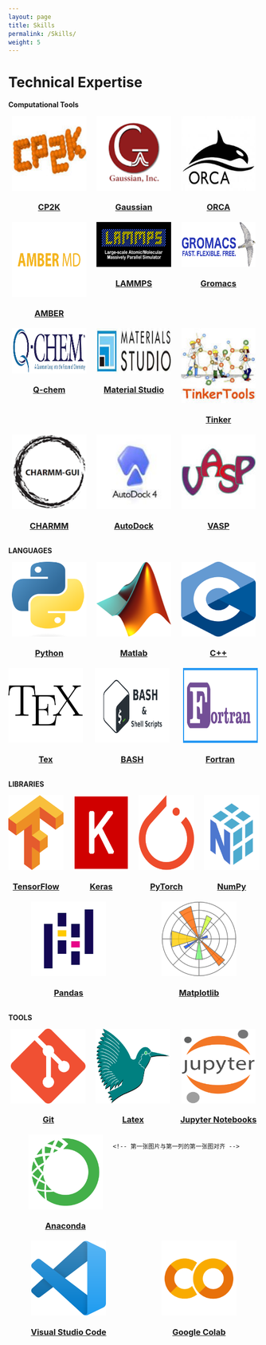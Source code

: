 ```yaml
---
layout: page
title: Skills
permalink: /Skills/
weight: 5
---
```


# __Technical Expertise__

**Computational Tools**

<!-- 使用 Flexbox 布局容器 -->
<div style="display: flex; justify-content: center; flex-wrap: wrap; gap: 20px;">

  <!-- 每个图片和名字的容器 -->
  <div style="text-align: center;">
    <img src="/assets/cp2k.png" style="width:150px; height:150px; display:block; margin: 0 auto;">
    <h3 style="margin-bottom: 0;"><a href="/people/your-permalink/">CP2K</a></h3>
  </div>

  <div style="text-align: center;">
    <img src="/assets/Gaussian16_2.png" style="width: 150%; height:150px; display: block; margin: 0 auto;">
    <h3 style="margin-bottom: 0;"><a href="/people/your-permalink/">Gaussian</a></h3>
  </div>

  <div style="text-align: center;">
    <img src="/assets/orca.png" style="width:150px; height:150px; display:block; margin: 0 auto;">
    <h3 style="margin-bottom: 0;"><a href="/people/your-permalink/">ORCA</a></h3>
  </div>

  <div style="text-align: center;">
    <img src="/assets/amber.png" style="width:150px; height:150px; display:block; margin: 0 auto;">
    <h3 style="margin-bottom: 0;"><a href="/people/your-permalink/">AMBER</a></h3>
  </div>

  <!-- 每个图片和名字的容器 -->
  <div style="text-align: center;">
    <img src="/assets/lammps.png" style="width:150px; height:90px; display:block; margin: 0 auto;">
    <h3 style="margin-bottom: 0;"><a href="/people/your-permalink/">LAMMPS</a></h3>
  </div>

  <div style="text-align: center;">
    <img src="/assets/gromacs.png" style="width:150px; height:90px; display:block; margin: 0 auto;">
    <h3 style="margin-bottom: 0;"><a href="/people/your-permalink/">Gromacs</a></h3>
  </div>

  <div style="text-align: center;">
    <img src="/assets/qchem.png" style="width:150px; height:90px; display:block; margin: 0 auto;">
    <h3 style="margin-bottom: 0;"><a href="/people/your-permalink/">Q-chem</a></h3>
  </div>

  <div style="text-align: center;">
    <img src="/assets/materialstudio.png" style="width:150px; height:90px; display:block; margin: 0 auto;">
    <h3 style="margin-bottom: 0;"><a href="/people/your-permalink/">Material Studio</a></h3>
  </div>

  
  <!-- 每个图片和名字的容器 -->
  <div style="text-align: center;">
    <img src="/assets/Tinker.png" style="width:150px; height: auto; display:block; margin: 0 auto;">
    <h3 style="margin-bottom: 0;"><a href="/people/your-permalink/">Tinker</a></h3>
  </div>

  <div style="text-align: center;">
    <img src="/assets/charmm.png" style="width:150px; height:150px; display:block; margin: 0 auto;">
    <h3 style="margin-bottom: 0;"><a href="/people/your-permalink/">CHARMM</a></h3>
  </div>

  <div style="text-align: center;">
    <img src="/assets/autodock4.png" style="width:150px; height:150px; display:block; margin: 0 auto;">
    <h3 style="margin-bottom: 0;"><a href="/people/your-permalink/">AutoDock</a></h3>
  </div>

  <div style="text-align: center;">
    <img src="/assets/vasp.png" style="width:150px; height:150px; display:block; margin: 0 auto;">
    <h3 style="margin-bottom: 0;"><a href="/people/your-permalink/">VASP</a></h3>
  </div>

</div>


<br> <!-- 强制换行 -->
**LANGUAGES**

<!-- 使用 Flexbox 布局容器 -->
<div style="display: flex; justify-content: center; flex-wrap: wrap; gap: 20px;">

  <!-- 每个图片和名字的容器 -->
  <div style="text-align: center;">
    <img src="/assets/python.png" style="width:150px; height:150px; display:block; margin: 0 auto;">
    <h3 style="margin-bottom: 0;"><a href="/people/your-permalink/">Python</a></h3>
  </div>

  <div style="text-align: center;">
    <img src="/assets/matlab.png" style="width:150px; height:150px; display:block; margin: 0 auto;">
    <h3 style="margin-bottom: 0;"><a href="/people/your-permalink/">Matlab</a></h3>
  </div>

  <div style="text-align: center;">
    <img src="/assets/c.png" style="width:150px; height:150px; display:block; margin: 0 auto;">
    <h3 style="margin-bottom: 0;"><a href="/people/your-permalink/">C++</a></h3>
  </div>

  <div style="text-align: center;">
    <img src="/assets/tex.png" style="width:150px; height:150px; display:block; margin: 0 auto;">
    <h3 style="margin-bottom: 0;"><a href="/people/your-permalink/">Tex</a></h3>
  </div>

  <!-- 第一张图片与第一列的第一张图对齐 -->
  <div style="text-align: center; flex: 1 1 22%;">
    <img src="/assets/bash.png" style="width:150px; height:150px; display:block; margin: 0 auto;">
    <h3 style="margin-bottom: 0;"><a href="/people/your-permalink/">BASH</a></h3>
  </div>

  <!-- 第二张图片与第一列的第二张图对齐 -->
  <div style="text-align: center; flex: 1 1 22%;">
    <img src="/assets/fortran.png" style="width:150px; height:150px; display:block; margin: 0 auto;">
    <h3 style="margin-bottom: 0;"><a href="/people/your-permalink/">Fortran</a></h3>
  </div>
  

</div>

<br> <!-- 强制换行 -->
**LIBRARIES**

<!-- 使用 Flexbox 布局容器 -->
<div style="display: flex; flex-wrap: wrap; gap: 20px; justify-content: center;">

  <!-- 第一行 4 张图片 -->
  <div style="text-align: center; flex: 1 1 22%;">
    <img src="/assets/tensorflow.png" style="width:150px; height:150px; display:block; margin: 0 auto;">
    <h3 style="margin-bottom: 0;"><a href="/people/your-permalink/">TensorFlow</a></h3>
  </div>

  <div style="text-align: center; flex: 1 1 22%;">
    <img src="/assets/keras.png" style="width:150px; height:150px; display:block; margin: 0 auto;">
    <h3 style="margin-bottom: 0;"><a href="/people/your-permalink/">Keras</a></h3>
  </div>

  <div style="text-align: center; flex: 1 1 22%;">
    <img src="/assets/pytorch.png" style="width:150px; height:150px; display:block; margin: 0 auto;">
    <h3 style="margin-bottom: 0;"><a href="/people/your-permalink/">PyTorch</a></h3>
  </div>

  <div style="text-align: center; flex: 1 1 22%;">
    <img src="/assets/numpy.png" style="width:150px; height:150px; display:block; margin: 0 auto;">
    <h3 style="margin-bottom: 0;"><a href="/people/your-permalink/">NumPy</a></h3>
  </div>

  <!-- 第一张图片与第一列的第一张图对齐 -->
  <div style="text-align: center; flex: 1 1 22%;">
    <img src="/assets/pandas.png" style="width:150px; height:150px; display:block; margin: 0 auto;">
    <h3 style="margin-bottom: 0;"><a href="/people/your-permalink/">Pandas</a></h3>
  </div>

  <!-- 第二张图片与第一列的第二张图对齐 -->
  <div style="text-align: center; flex: 1 1 22%;">
    <img src="/assets/matplotlib.png" style="width:150px; height:150px; display:block; margin: 0 auto;">
    <h3 style="margin-bottom: 0;"><a href="/people/your-permalink/">Matplotlib</a></h3>
  </div>

</div>

<br> <!-- 强制换行 -->
**TOOLS**

<!-- 使用 Flexbox 布局容器 -->
<div style="display: flex; justify-content: center; flex-wrap: wrap; gap: 20px;">

  <!-- 每个图片和名字的容器 -->
  <div style="text-align: center;">
    <img src="/assets/git.png" style="width:150px; height:150px; display:block; margin: 0 auto;">
    <h3 style="margin-bottom: 0;"><a href="/people/your-permalink/">Git</a></h3>
  </div>

  <div style="text-align: center;">
    <img src="/assets/latex.png" style="width:150px; height:150px; display:block; margin: 0 auto;">
    <h3 style="margin-bottom: 0;"><a href="/people/your-permalink/">Latex</a></h3>
  </div>

  <div style="text-align: center;">
    <img src="/assets/jupyter.png" style="width:150px; height:150px; display:block; margin: 0 auto;">
    <h3 style="margin-bottom: 0;"><a href="/people/your-permalink/">Jupyter Notebooks</a></h3>
  </div>

  <div style="text-align: center;">
    <img src="/assets/anaconda.png" style="width:150px; height:150px; display:block; margin: 0 auto;">
    <h3 style="margin-bottom: 0;"><a href="/people/your-permalink/">Anaconda</a></h3>
  </div>

    <!-- 第一张图片与第一列的第一张图对齐 -->
  <div style="text-align: center; flex: 1 1 22%;">
    <img src="/assets/vscode.png" style="width:150px; height:150px; display:block; margin: 0 auto;">
    <h3 style="margin-bottom: 0;"><a href="/people/your-permalink/">Visual Studio Code</a></h3>
  </div>

  <!-- 第二张图片与第一列的第二张图对齐 -->
  <div style="text-align: center; flex: 1 1 22%;">
    <img src="/assets/colab.png" style="width:150px; height:150px; display:block; margin: 0 auto;">
    <h3 style="margin-bottom: 0;"><a href="/people/your-permalink/">Google Colab</a></h3>
  </div>

</div>








